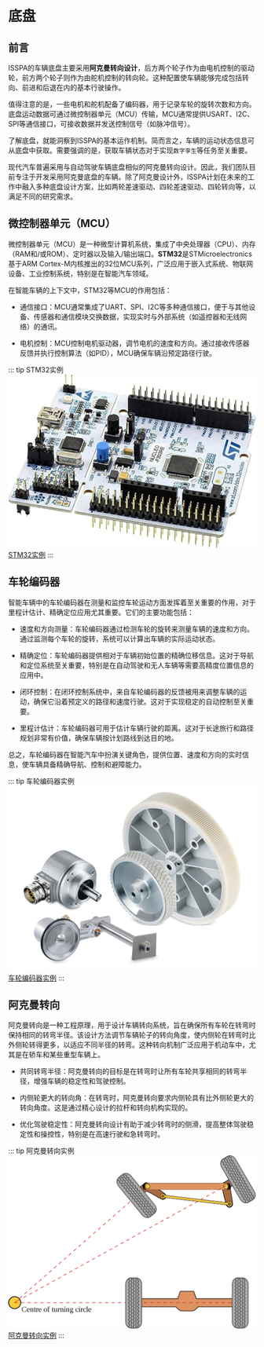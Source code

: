# 底盘

<a style="display: none;" rel="me" href="https://fosstodon.org/@readthedocs">Mastodon</a>

## 前言

ISSPA的车辆底盘主要采用**阿克曼转向设计**，后方两个轮子作为由电机控制的驱动轮，前方两个轮子则作为由舵机控制的转向轮。这种配置使车辆能够完成包括转向、前进和后退在内的基本行驶操作。

值得注意的是，一些电机和舵机配备了编码器，用于记录车轮的旋转次数和方向。底盘运动数据可通过微控制器单元（MCU）传输，MCU通常提供USART、I2C、SPI等通信接口，可接收数据并发送控制信号（如脉冲信号）。

了解底盘，就能洞察到ISSPA的基本运作机制。简而言之，车辆的运动状态信息可从底盘中获取。需要强调的是，获取车辆状态对于实现`数字孪生`等任务至关重要。

现代汽车普遍采用与自动驾驶车辆底盘相似的阿克曼转向设计。因此，我们团队目前专注于开发采用阿克曼底盘的车辆。除了阿克曼设计外，ISSPA计划在未来的工作中融入多种底盘设计方案，比如两轮差速驱动、四轮差速驱动、四轮转向等，以满足不同的研究需求。

## 微控制器单元（MCU）

微控制器单元（MCU）是一种微型计算机系统，集成了中央处理器（CPU）、内存（RAM和/或ROM）、定时器以及输入/输出端口。**STM32**是STMicroelectronics基于ARM Cortex-M内核推出的32位MCU系列，广泛应用于嵌入式系统、物联网设备、工业控制系统，特别是在智能汽车领域。

在智能车辆的上下文中，STM32等MCU的作用包括：

- 通信接口：MCU通常集成了UART、SPI、I2C等多种通信接口，便于与其他设备、传感器和通信模块交换数据，实现实时与外部系统（如遥控器和无线网络）的通讯。

- 电机控制：MCU控制电机驱动器，调节电机的速度和方向。通过接收传感器反馈并执行控制算法（如PID），MCU确保车辆沿预定路径行驶。

::: tip STM32实例
![./imgs/stm32.jpg](./imgs/stm32.jpg)
[STM32实例](https://www.amazon.sa/-/en/Nucleo-64-development-STM32F303RE-supports-connectivity/dp/B01N6EKDEF)
:::

## 车轮编码器

智能车辆中的车轮编码器在测量和监控车轮运动方面发挥着至关重要的作用，对于里程计估计、精确定位应用尤其重要。它们的主要功能包括：

- 速度和方向测量：车轮编码器通过检测车轮的旋转来测量车辆的速度和方向。通过监测每个车轮的旋转，系统可以计算出车辆的实际运动状态。

- 精确定位：车轮编码器提供相对于车辆初始位置的精确位移信息。这对于导航和定位系统至关重要，特别是在自动驾驶和无人车辆等需要高精度位置信息的应用中。

- 闭环控制：在闭环控制系统中，来自车轮编码器的反馈被用来调整车辆的运动，确保它沿着预定义的路径和速度行驶。这对于实现稳定的自动控制至关重要。

- 里程计估计：车轮编码器可用于估计车辆行驶的距离。这对于长途旅行和路径规划非常有价值，确保车辆按计划路线到达目的地。

总之，车轮编码器在智能汽车中扮演关键角色，提供位置、速度和方向的实时信息，使车辆具备精确导航、控制和避障能力。

::: tip 车轮编码器实例
![./imgs/wheel_encoder.png](./imgs/wheel_encoder.png)
[车轮编码器实例](https://www.baumer.com/us/en/product-overview/distance-measurement/measuring-wheel-encoders/c/292)
:::

## 阿克曼转向

阿克曼转向是一种工程原理，用于设计车辆转向系统，旨在确保所有车轮在转弯时保持相同的转弯半径。该设计方法调节车辆轮子的转向角度，使内侧轮在转弯时比外侧轮转得更多，以适应不同半径的转弯。这种转向机制广泛应用于机动车中，尤其是在轿车和某些重型车辆上。

- 共同转弯半径：阿克曼转向的目标是在转弯时让所有车轮共享相同的转弯半径，增强车辆的稳定性和驾驶控制。

- 内侧轮更大的转向角：在转弯时，阿克曼转向要求内侧轮具有比外侧轮更大的转向角度。这是通过精心设计的拉杆和转向机构实现的。

- 优化驾驶稳定性：阿克曼转向设计有助于减少转弯时的侧滑，提高整体驾驶稳定性和操控性，特别是在高速行驶和急转弯时。

::: tip 阿克曼转向实例
![./imgs/ackermann_steering.svg.png](./imgs/ackermann_steering.svg.png)
[阿克曼转向实例](https://en.wikipedia.org/wiki/Ackermann_steering_geometry)
:::